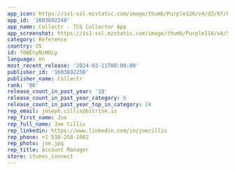 ```yaml
---
app_icon: https://is1-ssl.mzstatic.com/image/thumb/Purple126/v4/d3/6f/b8/d36fb8fa-94c2-ebdc-f591-6e2aaeb01e7d/AppIcon-0-0-1x_U007emarketing-0-10-0-0-85-220.png/1024x1024bb.png
app_id: '1603892248'
app_name: Collectr - TCG Collector App
app_screenshot: https://is1-ssl.mzstatic.com/image/thumb/Purple116/v4/5d/1b/26/5d1b26dc-715c-c926-4dfb-8605866084f2/43a784b8-bb43-4935-b3e1-a1795c514275_screenshot1.png/1242x2688bb.png
category: Reference
country: US
id: f0WEnyNzHOLy
language: en
most_recent_release: '2024-02-11T00:00:00'
publisher_id: '1603892250'
publisher_name: Collectr
rank: '86'
release_count_in_past_year: '18'
release_count_in_past_year_category: 6
release_count_in_past_year_top_in_category: 24
rep_email: joseph.cillis@bitrise.io
rep_first_name: Joe
rep_full_name: Joe Cillis
rep_linkedin: https://www.linkedin.com/in/joecillis
rep_phone: +1 518-258-1902
rep_photo: joe.jpg
rep_title: Account Manager
store: itunes_connect
---
```

